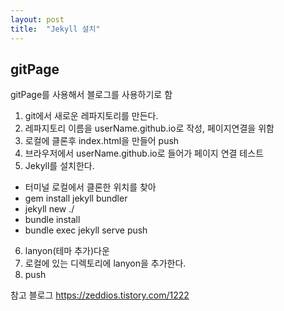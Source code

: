```yaml
---
layout: post
title:  "Jekyll 설치"
---
```



## gitPage
gitPage를 사용해서 블로그를 사용하기로 함

1. git에서 새로운 레파지토리를 만든다.
2. 레파지토리 이름을 userName.github.io로 작성, 페이지연결을 위함
3. 로컬에 클론후 index.html을 만들어 push
4. 브라우저에서 userName.github.io로 들어가 페이지 연결 테스트
5. Jekyll를 설치한다.
  - 터미널 로컬에서 클론한 위치를 찾아
  - gem install jekyll bundler
  - jekyll new ./
  - bundle install
  - bundle exec jekyll serve
    push
6. lanyon(테마 추가)다운
7. 로컬에 있는 디렉토리에 lanyon을 추가한다.
8. push

참고 블로그
https://zeddios.tistory.com/1222